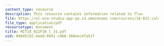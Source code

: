 ```yaml
---
content_type: resource
description: This resource contains information related to flux.
file: https://ol-ocw-studio-app-qa.s3.amazonaws.com/courses/18-022-calculus-of-several-variables-fall-2010/046451924add8941c966380eec4fa51f_MIT18_022F10_l_31.pdf
file_type: application/pdf
resourcetype: Document
title: MIT18_022F10_l_31.pdf
uid: 04645192-4add-8941-c966-380eec4fa51f
---
```

